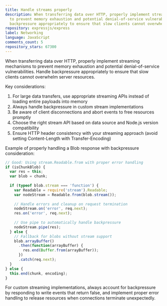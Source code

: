 ```yaml
---
title: Handle streams properly
description: When transferring data over HTTP, properly implement streaming mechanisms
  to prevent memory exhaustion and potential denial-of-service vulnerabilities. Handle
  backpressure appropriately to ensure that slow clients cannot overwhelm server resources.
repository: expressjs/express
label: Networking
language: JavaScript
comments_count: 5
repository_stars: 67300
---
```


When transferring data over HTTP, properly implement streaming mechanisms to prevent memory exhaustion and potential denial-of-service vulnerabilities. Handle backpressure appropriately to ensure that slow clients cannot overwhelm server resources.

Key considerations:
1. For large data transfers, use appropriate streaming APIs instead of loading entire payloads into memory
2. Always handle backpressure in custom stream implementations
3. Be aware of client disconnections and abort events to free resources promptly
4. Choose the right stream API based on data source and Node.js version compatibility
5. Ensure HTTP header consistency with your streaming approach (avoid setting Content-Length with Transfer-Encoding)

Example of properly handling a Blob response with backpressure consideration:

```javascript
// Good: Using stream.Readable.from with proper error handling
if (isChunkBlob) {
  var res = this;
  var blob = chunk;
  
  if (typeof blob.stream === 'function') {
    var Readable = require('stream').Readable;
    var nodeStream = Readable.from(blob.stream());
    
    // Handle errors and cleanup on request termination
    nodeStream.on('error', req.next);
    res.on('error', req.next);
    
    // Use pipe to automatically handle backpressure
    nodeStream.pipe(res);
  } else {
    // Fallback for blobs without stream support
    blob.arrayBuffer()
      .then(function(arrayBuffer) {
        res.end(Buffer.from(arrayBuffer));
      })
      .catch(req.next);
  }
} else {
  this.end(chunk, encoding);
}
```

For custom streaming implementations, always account for backpressure by responding to write events that return false, and implement proper error handling to release resources when connections terminate unexpectedly.